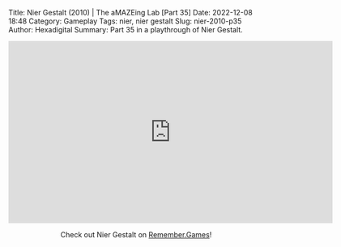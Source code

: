Title: Nier Gestalt (2010) | The aMAZEing Lab [Part 35]
Date: 2022-12-08 18:48
Category: Gameplay
Tags: nier,  nier gestalt
Slug: nier-2010-p35
Author: Hexadigital
Summary: Part 35 in a playthrough of Nier Gestalt.

<center><iframe src="https://www.youtube.com/embed/aIKa_N8ftEo?feature=oembed" allow="accelerometer; autoplay; encrypted-media; gyroscope; picture-in-picture" width="640" height="360" frameborder="0"></iframe>

Check out Nier Gestalt on [Remember.Games](https://remember.games/game/2307/nier/)!</center>